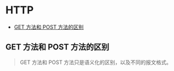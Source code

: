 # HTTP

* [GET 方法和 POST 方法的区别](#get-方法和-post-方法的区别)

## GET 方法和 POST 方法的区别

> GET 方法和 POST 方法只是语义化的区别，以及不同的报文格式。